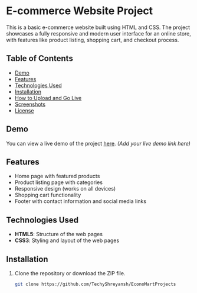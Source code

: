 # E-commerce Website Project

This is a basic e-commerce website built using HTML and CSS. The project showcases a fully responsive and modern user interface for an online store, with features like product listing, shopping cart, and checkout process.

## Table of Contents

- [Demo](#demo)
- [Features](#features)
- [Technologies Used](#technologies-used)
- [Installation](#installation)
- [How to Upload and Go Live](#how-to-upload-and-go-live)
- [Screenshots](#screenshots)
- [License](#license)

## Demo

You can view a live demo of the project [here](#). *(Add your live demo link here)*

## Features

- Home page with featured products
- Product listing page with categories
- Responsive design (works on all devices)
- Shopping cart functionality
- Footer with contact information and social media links

## Technologies Used

- **HTML5**: Structure of the web pages
- **CSS3**: Styling and layout of the web pages

## Installation

1. Clone the repository or download the ZIP file.
   ```bash
   git clone https://github.com/TechyShreyansh/EconoMartProjects
